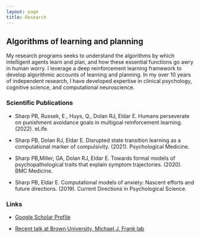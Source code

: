 ```yaml
---
layout: page
title: Research
---
```


## Algorithms of learning and planning

My research programs seeks to understand the algorithms by which intelligent agents learn and plan, and how these essential functions go awry in human worry. I leverage a deep reinforcement learning framework to develop algorithmic accounts of learning and planning. In my over 10 years of independent research, I have developed expertise in clinical psychology, cognitive science, and computational neuroscience. 

### Scientific Publications

- Sharp PB, Russek, E., Huys, Q., Dolan RJ, Eldar E. Humans perseverate on punishment avoidance goals in multigoal
reinforcement learning. (2022). eLife.

- Sharp PB, Dolan RJ, Eldar E. Disrupted state transition learning as a computational marker of compulsivity. (2021).
Psychological Medicine.

- Sharp PB,Miller, GA, Dolan RJ, Eldar E. Towards formal models of psychopathological traits that explain symptom
trajectories. (2020). BMC Medicine.

- Sharp PB, Eldar E. Computational models of anxiety: Nascent efforts and future directions. (2019). Current Directions in Psychological Science.

### Links

- [Google Scholar Profile](https://scholar.google.com/citations?user=KXU4cS8AAAAJ&hl=en)

- [Recent talk at Brown University, Michael J. Frank lab](https://www.youtube.com/watch?v=5BtMvFwU7mk)